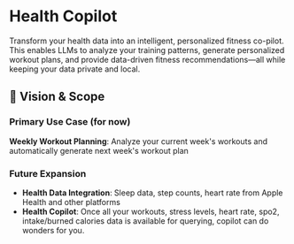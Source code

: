 # Health Copilot

Transform your health data into an intelligent, personalized fitness co-pilot. This enables LLMs to analyze your training patterns, generate personalized workout plans, and provide data-driven fitness recommendations—all while keeping your data private and local.

## 🎯 Vision & Scope

### Primary Use Case (for now)

**Weekly Workout Planning**: Analyze your current week's workouts and automatically generate next week's workout plan

### Future Expansion

- **Health Data Integration**: Sleep data, step counts, heart rate from Apple Health and other platforms
- **Health Copilot**: Once all your workouts, stress levels, heart rate, spo2, intake/burned calories data is available for querying, copilot can do wonders for you.
